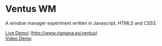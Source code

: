 Ventus WM
===========================

A window manager experiment written in Javascript, HTML5 and CSS3.

<a href="http://www.rlamana.es/ventus">Live Demo!</a> (http://www.rlamana.es/ventus)
<br />
<a href="https://vimeo.com/62041866">Video Demo</a>

